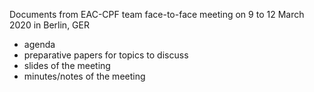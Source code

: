 Documents from EAC-CPF team face-to-face meeting on 9 to 12 March 2020 in Berlin, GER

* agenda
* preparative papers for topics to discuss
* slides of the meeting
* minutes/notes of the meeting


